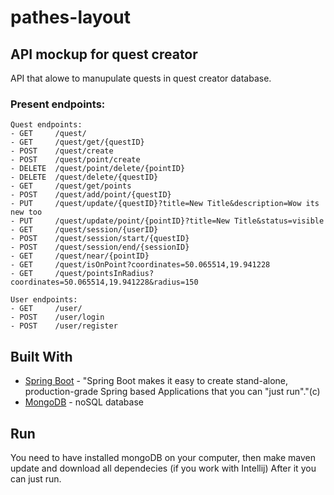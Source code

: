 # pathes-layout

## API mockup for quest creator 
API that alowe to manupulate quests in quest creator database.

### Present endpoints:
    Quest endpoints:
    - GET     /quest/
    - GET     /quest/get/{questID}
    - POST    /quest/create
    - POST    /quest/point/create
    - DELETE  /quest/point/delete/{pointID}
    - DELETE  /quest/delete/{questID}
    - GET     /quest/get/points
    - POST    /quest/add/point/{questID}
    - PUT     /quest/update/{questID}?title=New Title&description=Wow its new too
    - PUT     /quest/update/point/{pointID}?title=New Title&status=visible
    - GET     /quest/session/{userID}
    - POST    /quest/session/start/{questID}
    - POST    /quest/session/end/{sessionID}
    - GET     /quest/near/{pointID}
    - GET     /quest/isOnPoint?coordinates=50.065514,19.941228
    - GET     /quest/pointsInRadius?coordinates=50.065514,19.941228&radius=150
    
    User endpoints:
    - GET     /user/
    - POST    /user/login
    - POST    /user/register
    
## Built With
* [Spring Boot](https://spring.io/projects/spring-boot) - "Spring Boot makes it easy to create stand-alone, production-grade Spring based Applications that you can "just run"."(c)
* [MongoDB](https://www.mongodb.com/) - noSQL database

## Run
 You need to have installed mongoDB on your computer, then make maven update and download all dependecies (if you work with Intellij)
 After it you can just run.
    
